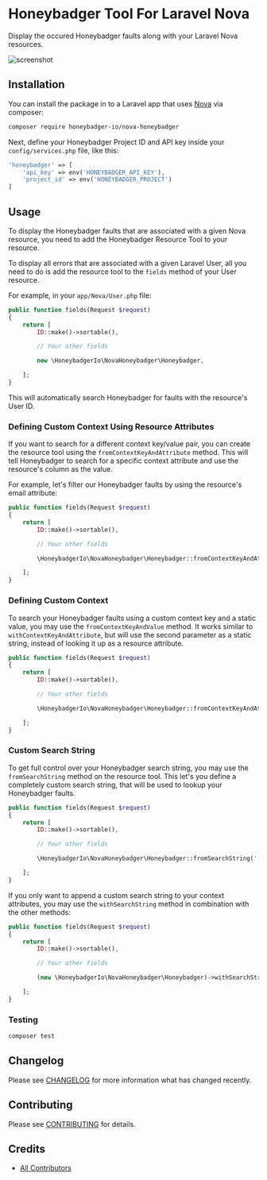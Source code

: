 # Honeybadger Tool For Laravel Nova

Display the occured Honeybadger faults along with your Laravel Nova resources.

![screenshot](https://beyondco.de/github/honeybadger/screenshot.png)

## Installation

You can install the package in to a Laravel app that uses [Nova](https://nova.laravel.com) via composer:

```bash
composer require honeybadger-io/nova-honeybadger
```

Next, define your Honeybadger Project ID and API key inside your `config/services.php` file, like this:

```php
'honeybadger' => [
    'api_key' => env('HONEYBADGER_API_KEY'),
    'project_id' => env('HONEYBADGER_PROJECT')
]
```

## Usage

To display the Honeybadger faults that are associated with a given Nova resource, you need to add the Honeybadger Resource Tool to your resource.

To display all errors that are associated with a given Laravel User, all you need to do is add the resource tool to the `fields` method of your User resource.

For example, in your `app/Nova/User.php` file:

```php
public function fields(Request $request)
{
    return [
        ID::make()->sortable(),

        // Your other fields

        new \HoneybadgerIo\NovaHoneybadger\Honeybadger,

    ];
}
```

This will automatically search Honeybadger for faults with the resource's User ID.

### Defining Custom Context Using Resource Attributes

If you want to search for a different context key/value pair, you can create the resource tool using the `fromContextKeyAndAttribute` method.
This will tell Honeybadger to search for a specific context attribute and use the resource's column as the value.

For example, let's filter our Honeybadger faults by using the resource's email attribute:

```php
public function fields(Request $request)
{
    return [
        ID::make()->sortable(),

        // Your other fields

        \HoneybadgerIo\NovaHoneybadger\Honeybadger::fromContextKeyAndAttribute('context.user.email', 'email'),

    ];
}
```

### Defining Custom Context

To search your Honeybadger faults using a custom context key and a static value, you may use the `fromContextKeyAndValue` method.
It works similar to `withContextKeyAndAttribute`, but will use the second parameter as a static string, instead of looking it up as a resource attribute.

```php
public function fields(Request $request)
{
    return [
        ID::make()->sortable(),

        // Your other fields

        \HoneybadgerIo\NovaHoneybadger\Honeybadger::fromContextKeyAndAttribute('context.user.email', 'static.value@honeybadger.io'),

    ];
}
```

### Custom Search String

To get full control over your Honeybadger search string, you may use the `fromSearchString` method on the resource tool. This let's you define a completely custom search string, that will be used to lookup your Honeybadger faults.

```php
public function fields(Request $request)
{
    return [
        ID::make()->sortable(),

        // Your other fields

        \HoneybadgerIo\NovaHoneybadger\Honeybadger::fromSearchString('-tag:wip -tag:pending environment:"production"'),

    ];
}
```

If you only want to append a custom search string to your context attributes, you may use the `withSearchString` method in combination with the other methods:

```php
public function fields(Request $request)
{
    return [
        ID::make()->sortable(),

        // Your other fields

        (new \HoneybadgerIo\NovaHoneybadger\Honeybadger)->withSearchString('-environment:"production"'),

    ];
}
```

### Testing

``` bash
composer test
```

## Changelog

Please see [CHANGELOG](CHANGELOG.md) for more information what has changed recently.

## Contributing

Please see [CONTRIBUTING](CONTRIBUTING.md) for details.

## Credits

- [All Contributors](../../contributors)
